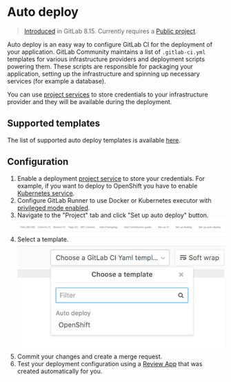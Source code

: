 # Auto deploy

> [Introduced][mr-8135] in GitLab 8.15. Currently requires a [Public project][project-settings].

Auto deploy is an easy way to configure GitLab CI for the deployment of your
application. GitLab Community maintains a list of `.gitlab-ci.yml`
templates for various infrastructure providers and deployment scripts
powering them. These scripts are responsible for packaging your application,
setting up the infrastructure and spinning up necessary services (for
example a database).

You can use [project services][project-services] to store credentials to
your infrastructure provider and they will be available during the
deployment.

## Supported templates

The list of supported auto deploy templates is available [here][auto-deploy-templates].

## Configuration

1. Enable a deployment [project service][project-services] to store your
credentials. For example, if you want to deploy to OpenShift you have to
enable [Kubernetes service][kubernetes-service].
1. Configure GitLab Runner to use Docker or Kubernetes executor with
[privileged mode enabled][docker-in-docker].
1. Navigate to the "Project" tab and click "Set up auto deploy" button.
   ![Auto deploy button](img/auto_deploy_button.png)
1. Select a template.
  ![Dropdown with auto deploy templates](img/auto_deploy_dropdown.png)
1. Commit your changes and create a merge request.
1. Test your deployment configuration using a [Review App][review-app] that was
created automatically for you.

[mr-8135]: https://gitlab.com/gitlab-org/gitlab-ce/merge_requests/8135
[project-settings]: https://docs.gitlab.com/ce/api/projects.html#project-visibility-level
[project-services]: ../../project_services/project_services.md
[auto-deploy-templates]: https://gitlab.com/gitlab-org/gitlab-ci-yml/tree/master/autodeploy
[kubernetes-service]: ../../project_services/kubernetes.md
[docker-in-docker]: ../docker/using_docker_build.md#use-docker-in-docker-executor
[review-app]: ../review_apps/index.md

